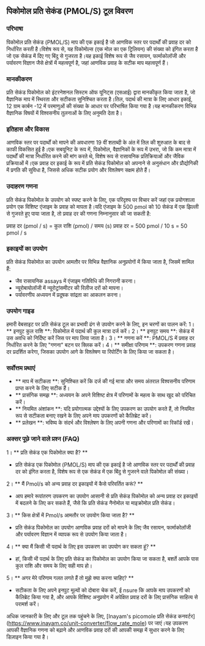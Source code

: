 ## पिकोमोल प्रति सेकंड (PMOL/S) टूल विवरण

### परिभाषा
पिकोमोल प्रति सेकंड (PMOL/S) माप की एक इकाई है जो आणविक स्तर पर पदार्थों की प्रवाह दर को निर्धारित करती है।विशेष रूप से, यह पिकोमोल्स (एक मोल का एक ट्रिलियन) की संख्या को इंगित करता है जो एक सेकंड में दिए गए बिंदु से गुजरता है।यह इकाई विशेष रूप से जैव रसायन, फार्माकोलॉजी और पर्यावरण विज्ञान जैसे क्षेत्रों में महत्वपूर्ण है, जहां आणविक प्रवाह के सटीक माप महत्वपूर्ण हैं।

### मानकीकरण
प्रति सेकंड पिकोमोल को इंटरनेशनल सिस्टम ऑफ यूनिट्स (एसआई) द्वारा मानकीकृत किया जाता है, जो वैज्ञानिक माप में स्थिरता और सटीकता सुनिश्चित करता है।तिल, पदार्थ की मात्रा के लिए आधार इकाई, 12 ग्राम कार्बन -12 में परमाणुओं की संख्या के आधार पर परिभाषित किया गया है।यह मानकीकरण विभिन्न वैज्ञानिक विषयों में विश्वसनीय तुलनाओं के लिए अनुमति देता है।

### इतिहास और विकास
आणविक स्तर पर पदार्थों को मापने की अवधारणा 19 वीं शताब्दी के अंत में तिल की शुरुआत के बाद से काफी विकसित हुई है।एक सबयूनिट के रूप में, पिकोमोल, वैज्ञानिकों के रूप में उभरा, जो कि कम मात्रा में पदार्थों की मात्रा निर्धारित करने की मांग करते थे, विशेष रूप से रासायनिक प्रतिक्रियाओं और जैविक प्रक्रियाओं में।एक प्रवाह दर इकाई के रूप में प्रति सेकंड पिकोमोल को अपनाने से अनुसंधान और प्रौद्योगिकी में प्रगति की सुविधा है, जिससे अधिक सटीक प्रयोग और विश्लेषण सक्षम होते हैं।

### उदाहरण गणना
प्रति सेकंड पिकोमोल के उपयोग को स्पष्ट करने के लिए, एक परिदृश्य पर विचार करें जहां एक प्रयोगशाला प्रयोग एक विशिष्ट एंजाइम के प्रवाह को मापता है।यदि एंजाइम के 500 pmol को 10 सेकंड में एक झिल्ली से गुजरते हुए पाया जाता है, तो प्रवाह दर की गणना निम्नानुसार की जा सकती है:

प्रवाह दर (pmol / s) = कुल राशि (pmol) / समय (s)
प्रवाह दर = 500 pmol / 10 s = 50 pmol / s

### इकाइयों का उपयोग
प्रति सेकंड पिकोमोल का उपयोग आमतौर पर विभिन्न वैज्ञानिक अनुप्रयोगों में किया जाता है, जिसमें शामिल हैं:
- जैव रासायनिक assays में एंजाइम गतिविधि की निगरानी करना।
- न्यूरोबायोलॉजी में न्यूरोट्रांसमीटर की रिलीज दरों को मापना।
- पर्यावरणीय अध्ययन में प्रदूषक सांद्रता का आकलन करना।

### उपयोग गाइड
हमारी वेबसाइट पर प्रति सेकंड टूल का प्रभावी ढंग से उपयोग करने के लिए, इन चरणों का पालन करें:
1। ** इनपुट कुल राशि **: पिकोमोल में पदार्थ की कुल मात्रा दर्ज करें।
2। ** इनपुट समय **: सेकंड में उस अवधि को निर्दिष्ट करें जिस पर माप लिया जाता है।
3। ** गणना करें **: PMOL/S में प्रवाह दर निर्धारित करने के लिए "गणना" बटन पर क्लिक करें।
4। ** समीक्षा परिणाम **: उपकरण गणना प्रवाह दर प्रदर्शित करेगा, जिसका उपयोग आगे के विश्लेषण या रिपोर्टिंग के लिए किया जा सकता है।

### सर्वोत्तम प्रथाएं
- ** माप में सटीकता **: सुनिश्चित करें कि दर्ज की गई मात्रा और समय अंतराल विश्वसनीय परिणाम प्राप्त करने के लिए सटीक हैं।
- ** प्रासंगिक समझ **: अध्ययन के अपने विशिष्ट क्षेत्र में परिणामों के महत्व के साथ खुद को परिचित करें।
- ** नियमित अंशांकन **: यदि प्रयोगात्मक उद्देश्यों के लिए उपकरण का उपयोग करते हैं, तो नियमित रूप से सटीकता बनाए रखने के लिए अपने माप उपकरणों को कैलिब्रेट करें।
- ** प्रलेखन **: भविष्य के संदर्भ और विश्लेषण के लिए अपनी गणना और परिणामों का रिकॉर्ड रखें।

### अक्सर पूछे जाने वाले प्रश्न (FAQ)

1। ** प्रति सेकंड एक पिकोमोल क्या है? **
- प्रति सेकंड एक पिकोमोल (PMOL/S) माप की एक इकाई है जो आणविक स्तर पर पदार्थों की प्रवाह दर को इंगित करता है, विशेष रूप से एक सेकंड में एक बिंदु से गुजरने वाले पिकोमोल की संख्या।

2। ** मैं Pmol/s को अन्य प्रवाह दर इकाइयों में कैसे परिवर्तित करूं? **
- आप हमारे रूपांतरण उपकरण का उपयोग आसानी से प्रति सेकंड पिकोमोल को अन्य प्रवाह दर इकाइयों में बदलने के लिए कर सकते हैं, जैसे कि प्रति सेकंड नैनोमोल या माइक्रोमोल प्रति सेकंड।

3। ** किस क्षेत्रों में Pmol/s आमतौर पर उपयोग किया जाता है? **
- प्रति सेकंड पिकोमोल का उपयोग आणविक प्रवाह दरों को मापने के लिए जैव रसायन, फार्माकोलॉजी और पर्यावरण विज्ञान में व्यापक रूप से उपयोग किया जाता है।

4। ** क्या मैं किसी भी पदार्थ के लिए इस उपकरण का उपयोग कर सकता हूं? **
- हां, किसी भी पदार्थ के लिए प्रति सेकंड का पिकोमोल का उपयोग किया जा सकता है, बशर्ते आपके पास कुल राशि और समय के लिए सही माप हो।

5। ** अगर मेरे परिणाम गलत लगते हैं तो मुझे क्या करना चाहिए? **
- सटीकता के लिए अपने इनपुट मूल्यों को दोबारा चेक करें, ई nsure कि आपके माप उपकरणों को कैलिब्रेट किया गया है, और आपके विशिष्ट अनुप्रयोग में अपेक्षित प्रवाह दरों के लिए प्रासंगिक साहित्य से परामर्श करें।

अधिक जानकारी के लिए और टूल तक पहुंचने के लिए, [Inayam's picomole प्रति सेकंड कनवर्टर] (https://www.inayam.co/unit-converter/flow_rate_mole) पर जाएं।यह उपकरण आपकी वैज्ञानिक गणना को बढ़ाने और आणविक प्रवाह दरों की आपकी समझ में सुधार करने के लिए डिज़ाइन किया गया है।